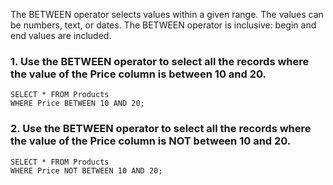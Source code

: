 The BETWEEN operator selects values within a given range. The values can be numbers, text, or dates.
The BETWEEN operator is inclusive: begin and end values are included. 
### 1. Use the BETWEEN operator to select all the records where the value of the Price column is between 10 and 20.
```
SELECT * FROM Products
WHERE Price BETWEEN 10 AND 20;
```
### 2. Use the BETWEEN operator to select all the records where the value of the Price column is NOT between 10 and 20.
```
SELECT * FROM Products
WHERE Price NOT BETWEEN 10 AND 20;
```
